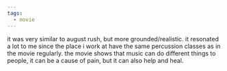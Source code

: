 ```yaml
---
tags:
  - movie
---
```

it was very similar to august rush, but more grounded/realistic. it resonated
a lot to me since the place i work at have the same percussion classes as in the
movie regularly. the movie shows that music can do different things to people,
it can be a cause of pain, but it can also help and heal.